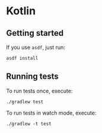 # Kotlin

## Getting started

If you use `asdf`, just run:

```shell
asdf install
```

## Running tests

To run tests once, execute:

```shell
./gradlew test
```

To run tests in watch mode, execute:

```
./gradlew -t test
```
